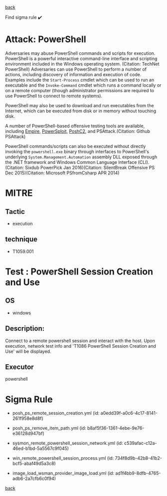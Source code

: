
[back](../index.md)

Find sigma rule :heavy_check_mark: 

# Attack: PowerShell 

Adversaries may abuse PowerShell commands and scripts for execution. PowerShell is a powerful interactive command-line interface and scripting environment included in the Windows operating system. (Citation: TechNet PowerShell) Adversaries can use PowerShell to perform a number of actions, including discovery of information and execution of code. Examples include the <code>Start-Process</code> cmdlet which can be used to run an executable and the <code>Invoke-Command</code> cmdlet which runs a command locally or on a remote computer (though administrator permissions are required to use PowerShell to connect to remote systems).

PowerShell may also be used to download and run executables from the Internet, which can be executed from disk or in memory without touching disk.

A number of PowerShell-based offensive testing tools are available, including [Empire](https://attack.mitre.org/software/S0363),  [PowerSploit](https://attack.mitre.org/software/S0194), [PoshC2](https://attack.mitre.org/software/S0378), and PSAttack.(Citation: Github PSAttack)

PowerShell commands/scripts can also be executed without directly invoking the <code>powershell.exe</code> binary through interfaces to PowerShell's underlying <code>System.Management.Automation</code> assembly DLL exposed through the .NET framework and Windows Common Language Interface (CLI). (Citation: Sixdub PowerPick Jan 2016)(Citation: SilentBreak Offensive PS Dec 2015)(Citation: Microsoft PSfromCsharp APR 2014)

# MITRE
## Tactic
  - execution


## technique
  - T1059.001


# Test : PowerShell Session Creation and Use
## OS
  - windows


## Description:
Connect to a remote powershell session and interact with the host.
Upon execution, network test info and 'T1086 PowerShell Session Creation and Use' will be displayed.


## Executor
powershell

# Sigma Rule
 - posh_ps_remote_session_creation.yml (id: a0edd39f-a0c6-4c17-8141-261f958e8d8f)

 - posh_ps_remove_item_path.yml (id: b8af5f36-1361-4ebe-9e76-e36128d947bf)

 - sysmon_remote_powershell_session_network.yml (id: c539afac-c12a-46ed-b1bd-5a5567c9f045)

 - win_remote_powershell_session_process.yml (id: 734f8d9b-42b8-41b2-bcf5-abaf49d5a3c8)

 - image_load_wsman_provider_image_load.yml (id: ad1f4bb9-8dfb-4765-adb6-2a7cfb6c0f94)



[back](../index.md)
